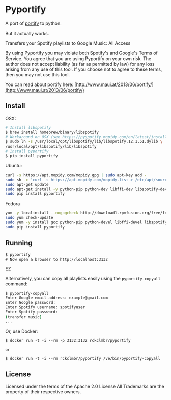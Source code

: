 Pyportify
=========

A port of [portify](https://github.com/mauimauer/portify) to python.

But it actually works.

Transfers your Spotify playlists to Google Music: All Access

By using Pyportify you may violate both Spotify's and Google's Terms of Service. You agree that
you are using Pyportify on your own risk. The author does not accept liability (as far as permitted by law) for any loss arising from any use of this tool.
If you choose not to agree to these terms, then you may not use this tool.

You can read about portify here: [http://www.maui.at/2013/06/portify/](http://www.maui.at/2013/06/portify/)

Install
-------

OSX:

```bash
# Install libspotify
$ brew install homebrew/binary/libspotify
# Workaround on OSX (see https://pyspotify.mopidy.com/en/latest/installation/)
$ sudo ln -s /usr/local/opt/libspotify/lib/libspotify.12.1.51.dylib \
/usr/local/opt/libspotify/lib/libspotify
# Install pyportify
$ pip install pyportify
```

Ubuntu:

```bash
curl -s https://apt.mopidy.com/mopidy.gpg | sudo apt-key add -
sudo sh -c 'curl -s https://apt.mopidy.com/mopidy.list > /etc/apt/sources.list.d/mopidy.list'
sudo apt-get update
sudo apt-get install -y python-pip python-dev libffi-dev libspotify-dev
sudo pip install pyportify
```

Fedora 

```bash
yum -y localinstall --nogpgcheck http://download1.rpmfusion.org/free/fedora/rpmfusion-free-release-$(rpm -E %fedora).noarch.rpm http://download1.rpmfusion.org/nonfree/fedora/rpmfusion-nonfree-release-$(rpm -E %fedora).noarch.rpm
sudo yum check-update
sudo yum -y install gcc python-pip python-devel libffi-devel libspotify-devel
sudo pip install pyportify
```

Running
-------

```
$ pyportify
# Now open a browser to http://localhost:3132
```

EZ

Alternatively, you can copy all playlists easily using the ```pyportify-copyall``` command:

```bash
$ pyportify-copyall
Enter Google email address: example@gmail.com
Enter Google password:
Enter Spotify username: spotifyuser
Enter Spotify password:
(transfer music)
...
```

Or, use Docker:

```
$ docker run -t -i --rm -p 3132:3132 rckclmbr/pyportify

or

$ docker run -t -i --rm rckclmbr/pyportify /ve/bin/pyportify-copyall
```

License
-------

Licensed under the terms of the Apache 2.0 License
All Trademarks are the property of their respective owners.
